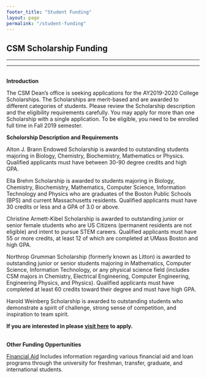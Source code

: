 ```yaml
---
footer_title: "Student Funding"
layout: page
permalink: "/student-funding"
---
```


## CSM Scholarship Funding

---

---

\
**Introduction**

The CSM Dean’s office is seeking applications for the AY2019-2020 College Scholarships. The Scholarships are merit-based and are awarded to different categories of students. Please review the Scholarship description and the eligibility requirements carefully. You may apply for more than one Scholarship with a single application. To be eligible, you need to be enrolled full time in Fall 2019 semester.

**Scholorship Description and Requirements**

Alton J. Brann Endowed Scholarship is awarded to outstanding students majoring in Biology, Chemistry, Biochemistry, Mathematics or Physics. Qualified applicants must have between 30-90 degree credits and high GPA.

Ella Brehm Scholarship is awarded to students majoring in Biology, Chemistry, Biochemistry, Mathematics, Computer Science, Information Technology and Physics who are graduates of the Boston Public Schools (BPS) and current Massachusetts residents. Qualified applicants must have 30 credits or less and a GPA of 3.0 or above.

Christine Armett-Kibel Scholarship is awarded to outstanding junior or senior female students who are US Citizens (permanent residents are not eligible) and intent to pursue STEM careers. Qualified applicants must have 55 or more credits, at least 12 of which are completed at UMass Boston and high GPA.

Northrop Grumman Scholarship (formerly known as Litton) is awarded to outstanding junior or senior students majoring in Mathematics, Computer Science, Information Technology, or any physical science field (includes CSM majors in Chemistry, Electrical Engineering, Computer Engineering, Engineering Physics, and Physics). Qualified applicants must have completed at least 60 credits toward their degree and must have high GPA.

Harold Weinberg Scholarship is awarded to outstanding students who demonstrate a spirit of challenge, strong sense of competition, and inspiration to team spirit.

**If you are interested in please [visit here](https://forms.umb.edu/csm-opportunities/c/csm-scholarships) to apply.**

\
**Other Funding Oppertunities**

[Financial Aid](http://www.umb.edu/admissions/financial_aid_scholarships)
Includes information regarding various financial aid and loan programs through the university for freshman, transfer, graduate, and international students.
